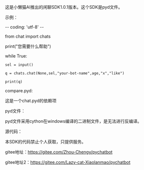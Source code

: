 这是小懒猫AI推出的闲聊SDK1.0.1版本。这个SDK是pyd文件。

示例：

-- coding: 'utf-8' --

from chat import chats

print("您需要什么帮助")

while True:

    sel = input()
    
    q = chats.chat(None,sel,"your-bot-name",age,"x","like")
    
    print(q)

compare.pyd:

这是一个chat.pyd的依赖项

pyd文件：

pyd文件采用cython在windows编译的二进制文件，是无法进行反编译。

源代码：

本SDK的代码禁止个人获取，只提供服务。

gitee地址：https://gitee.com/Zhou-Chengy/pychatbot

gitee地址2：https://gitee.com/Lazy-cat-Xiaolanmao/pychatbot

